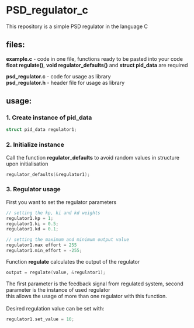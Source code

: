 # PSD_regulator_c
This repository is a simple PSD regulator in  the language C
## files:
**example.c** - code in one file, functions ready to be pasted into your code <br />
**float regulate()**, **void regulator_defaults()** and **struct pid_data** are required <br />

**psd_regulator.c** - code for usage as library <br />
**psd_regulator.h** - header file for usage as library

## usage:

### 1. Create instance of **pid_data**
```C
struct pid_data regulator1;
```
### 2. Initialize instance
Call the function **regulator_defaults** to avoid random values in structure upon initialisation
```C
regulator_defaults(&regulator1);
```
### 3. Regulator usage
First you want to set the regulator parameters
```C
// setting the kp, ki and kd weights 
regulator1.kp = 1;
regulator1.ki = 0.5;
regulator1.kd = 0.1;

// setting the maximum and minimum output value
regulator1.max effort = 255
regulator1.min_effort = -255;
```
Function **regulate** calculates the output of the regulator
```C
output = regulate(value, &regulator1);
```
The first parameter is the feedback signal from regulated system, second parameter is the instance of used regulator <br />
this allows the usage of more than one regulator with this function.<br />
<br />
Desired regulation value can be set with:
```C
regulator1.set_value = 10;
```






